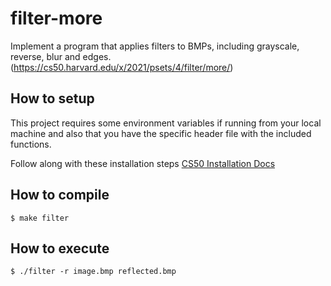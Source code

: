 # filter-more
Implement a program that applies filters to BMPs, including grayscale, reverse, blur and edges. (https://cs50.harvard.edu/x/2021/psets/4/filter/more/)

## How to setup

This project requires some environment variables if running from your local machine and also that you have the specific header file with the included functions.

Follow along with these installation steps [CS50 Installation Docs](https://cs50.readthedocs.io/libraries/cs50/c/?highlight=get_int#installation)

## How to compile

`$ make filter`

## How to execute

`$ ./filter -r image.bmp reflected.bmp`

